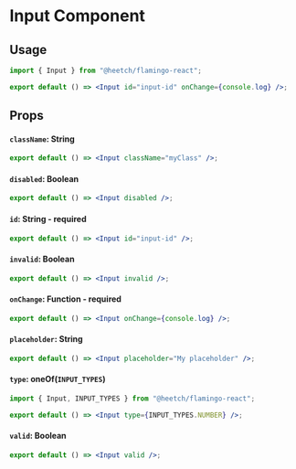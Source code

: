 # Input Component

## Usage

```jsx
import { Input } from "@heetch/flamingo-react";

export default () => <Input id="input-id" onChange={console.log} />;
```

## Props

#### `className`: String

```jsx
export default () => <Input className="myClass" />;
```

#### `disabled`: Boolean

```jsx
export default () => <Input disabled />;
```

#### `id`: String **- required**

```jsx
export default () => <Input id="input-id" />;
```

#### `invalid`: Boolean

```jsx
export default () => <Input invalid />;
```

#### `onChange`: Function **- required**

```jsx
export default () => <Input onChange={console.log} />;
```

#### `placeholder`: String

```jsx
export default () => <Input placeholder="My placeholder" />;
```

#### `type`: oneOf(`INPUT_TYPES`)

```jsx
import { Input, INPUT_TYPES } from "@heetch/flamingo-react";

export default () => <Input type={INPUT_TYPES.NUMBER} />;
```

#### `valid`: Boolean

```jsx
export default () => <Input valid />;
```
